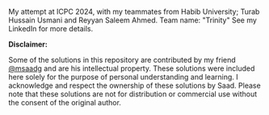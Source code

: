 My attempt at ICPC 2024, with my teammates from Habib University; Turab Hussain Usmani and Reyyan Saleem Ahmed. 
Team name: "Trinity" 
See my LinkedIn for more details.

**Disclaimer:**

Some of the solutions in this repository are contributed by my friend [@msaadg](https://github.com/msaadg) and are his intellectual property. These solutions were included here solely for the purpose of personal understanding and learning. I acknowledge and respect the ownership of these solutions by Saad.
Please note that these solutions are not for distribution or commercial use without the consent of the original author.
